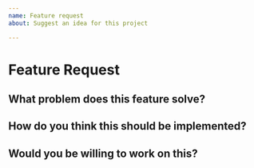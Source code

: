 ```yaml
---
name: Feature request
about: Suggest an idea for this project

---
```


<!--
1. Do not delete this template or the issue will be closed
2. Ensure you're using the latest version of Directus
3. Post to the correct repo:
    App:  https://github.com/directus/app/issues
    API:  https://github.com/directus/api/issues (YOU ARE HERE)
    Docs: https://github.com/directus/docs/issues
-->

# Feature Request

## What problem does this feature solve?

## How do you think this should be implemented?

## Would you be willing to work on this?
